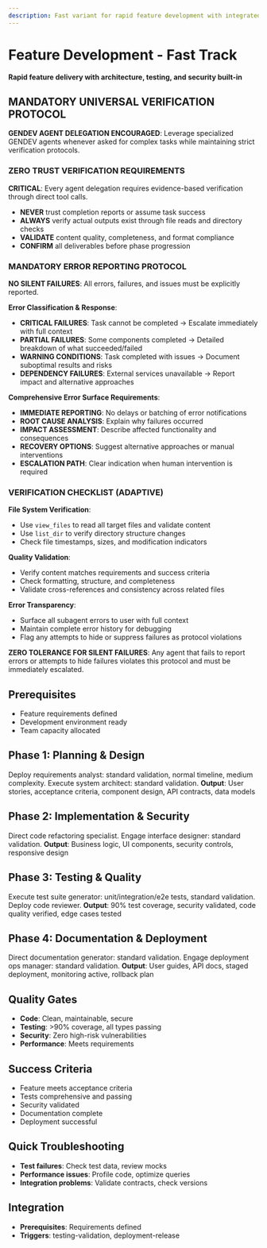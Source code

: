 ```yaml
---
description: Fast variant for rapid feature development with integrated quality assurance
---
```


# Feature Development - Fast Track

**Rapid feature delivery with architecture, testing, and security built-in**

## MANDATORY UNIVERSAL VERIFICATION PROTOCOL

**GENDEV AGENT DELEGATION ENCOURAGED**: Leverage specialized GENDEV agents whenever asked for complex tasks while maintaining strict verification protocols.

### ZERO TRUST VERIFICATION REQUIREMENTS
**CRITICAL**: Every agent delegation requires evidence-based verification through direct tool calls.
- **NEVER** trust completion reports or assume task success
- **ALWAYS** verify actual outputs exist through file reads and directory checks
- **VALIDATE** content quality, completeness, and format compliance
- **CONFIRM** all deliverables before phase progression

### MANDATORY ERROR REPORTING PROTOCOL
**NO SILENT FAILURES**: All errors, failures, and issues must be explicitly reported.

**Error Classification & Response**:
- **CRITICAL FAILURES**: Task cannot be completed → Escalate immediately with full context
- **PARTIAL FAILURES**: Some components completed → Detailed breakdown of what succeeded/failed
- **WARNING CONDITIONS**: Task completed with issues → Document suboptimal results and risks
- **DEPENDENCY FAILURES**: External services unavailable → Report impact and alternative approaches

**Comprehensive Error Surface Requirements**:
- **IMMEDIATE REPORTING**: No delays or batching of error notifications
- **ROOT CAUSE ANALYSIS**: Explain why failures occurred
- **IMPACT ASSESSMENT**: Describe affected functionality and consequences
- **RECOVERY OPTIONS**: Suggest alternative approaches or manual interventions
- **ESCALATION PATH**: Clear indication when human intervention is required

### VERIFICATION CHECKLIST (ADAPTIVE)
**File System Verification**:
- Use `view_files` to read all target files and validate content
- Use `list_dir` to verify directory structure changes
- Check file timestamps, sizes, and modification indicators

**Quality Validation**:
- Verify content matches requirements and success criteria
- Check formatting, structure, and completeness
- Validate cross-references and consistency across related files

**Error Transparency**:
- Surface all subagent errors to user with full context
- Maintain complete error history for debugging
- Flag any attempts to hide or suppress failures as protocol violations

**ZERO TOLERANCE FOR SILENT FAILURES**: Any agent that fails to report errors or attempts to hide failures violates this protocol and must be immediately escalated.

## Prerequisites

- Feature requirements defined
- Development environment ready
- Team capacity allocated

## Phase 1: Planning & Design

Deploy requirements analyst: standard validation, normal timeline, medium complexity.
Execute system architect: standard validation.
**Output**: User stories, acceptance criteria, component design, API contracts, data models

## Phase 2: Implementation & Security

Direct code refactoring specialist.
Engage interface designer: standard validation.
**Output**: Business logic, UI components, security controls, responsive design

## Phase 3: Testing & Quality

Execute test suite generator: unit/integration/e2e tests, standard validation.
Deploy code reviewer.
**Output**: 90% test coverage, security validated, code quality verified, edge cases tested

## Phase 4: Documentation & Deployment

Direct documentation generator: standard validation.
Engage deployment ops manager: standard validation.
**Output**: User guides, API docs, staged deployment, monitoring active, rollback plan

## Quality Gates

- **Code**: Clean, maintainable, secure
- **Testing**: >90% coverage, all types passing
- **Security**: Zero high-risk vulnerabilities
- **Performance**: Meets requirements

## Success Criteria

- Feature meets acceptance criteria
- Tests comprehensive and passing
- Security validated
- Documentation complete
- Deployment successful

## Quick Troubleshooting

- **Test failures**: Check test data, review mocks
- **Performance issues**: Profile code, optimize queries
- **Integration problems**: Validate contracts, check versions

## Integration

- **Prerequisites**: Requirements defined
- **Triggers**: testing-validation, deployment-release